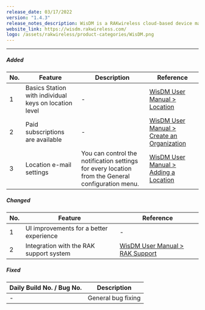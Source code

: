 ```yaml
---
release_date: 03/17/2022
version: "1.4.3"
release_notes_description: WisDM is a RAKwireless cloud-based device management platform designed to help you optimize the ways of controlling your gateways. The WisDM device management software supports IoT networks of any scale built around commercial-grade LoRaWAN Edge gateways from RAKwireless. Also, the WisDM platform offers you remote configuration, OTAA updates, and scalable management.
website_link: https://wisdm.rakwireless.com/
logo: /assets/rakwireless/product-categories/WisDM.png
---
```


<rk-release-notes/>

---


##### Added

| No. | Feature                                               | Description                                                                                       | Reference                                                                                                                                                         |
| --- | ----------------------------------------------------- | ------------------------------------------------------------------------------------------------- | ----------------------------------------------------------------------------------------------------------------------------------------------------------------- |
| 1   | Basics Station with individual keys on location level | -                                                                                                 | [WisDM User Manual >  Location](https://docs.rakwireless.com/Product-Categories/Software-APIs-and-Libraries/WisDM/Overview/#gateway )                             |
| 2   | Paid subscriptions are available                      | -                                                                                                 | [WisDM User Manual >  Create an Organization](https://docs.rakwireless.com/Product-Categories/Software-APIs-and-Libraries/WisDM/Overview/#create-an-organization) |
| 3   | Location e-mail settings                              | You can control the notification settings for every location from the General configuration menu. | [WisDM User Manual >  Adding a Location](https://docs.rakwireless.com/Product-Categories/Software-APIs-and-Libraries/WisDM/Overview/#adding-a-location)           |

##### Changed

| No. | Feature                                 | Reference                                                                                                                                    |
| --- | --------------------------------------- | -------------------------------------------------------------------------------------------------------------------------------------------- |
| 1   | UI improvements for a better experience | -                                                                                                                                            |
| 2   | Integration with the RAK support system | [WisDM User Manual >  RAK Support](https://docs.rakwireless.com/Product-Categories/Software-APIs-and-Libraries/WisDM/Overview/#rak-support ) |

##### Fixed

| Daily Build No. / Bug No. | Description        |
| ------------------------- | ------------------ |
| -                         | General bug fixing |



